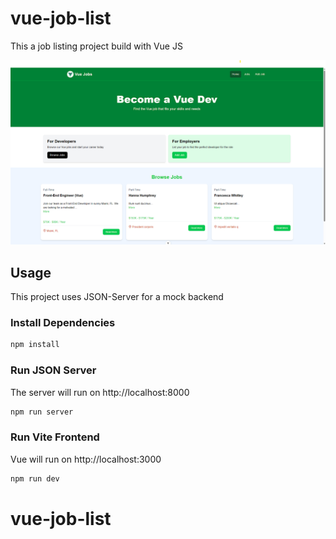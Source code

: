 # vue-job-list

This a job listing project build with Vue JS

<img src="public/preview.png" />

## Usage

This project uses JSON-Server for a mock backend

### Install Dependencies

```bash
npm install
```

### Run JSON Server

The server will run on http://localhost:8000

```bash
npm run server
```

### Run Vite Frontend

Vue will run on http://localhost:3000

```bash
npm run dev
```

# vue-job-list
